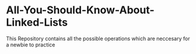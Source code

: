 # All-You-Should-Know-About-Linked-Lists
This Repository contains all the possible operations which are neccesary for a newbie to practice
